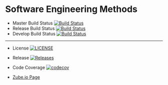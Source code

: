 # Software Engineering Methods

- Master Build Status  [![Build Status](https://travis-ci.com/petertheverner/semethods.svg?branch=master)](https://travis-ci.com/petertheverner/semethods)
- Release Build Status [![Build Status](https://travis-ci.com/petertheverner/semethods.svg?branch=Release)](https://travis-ci.com/petertheverner/semethods)
- Develop Build Status [![Build Status](https://travis-ci.com/petertheverner/semethods.svg?branch=Develop)](https://travis-ci.com/petertheverner/semethods)
-----------------------------------------
- License [![LICENSE](https://img.shields.io/github/license/petertheverner/semethods.svg?style=flat-square)](https://github.com/petertheverner/semethods/blob/master/LICENSE)
- Release [![Releases](https://img.shields.io/github/release/petertheverner/semethods/all.svg?style=flat-square)](https://github.com/petertheverner/semethods/releases)

- Code Coverage [![codecov](https://codecov.io/gh/petertheverner/semethods/branch/master/graph/badge.svg?token=9LA4D7PHTE)](https://codecov.io/gh/petertheverner/semethods)

- [Zube.io Page](https://zube.io/semethods-coursework/semethods/w/workspace-1/kanban)
